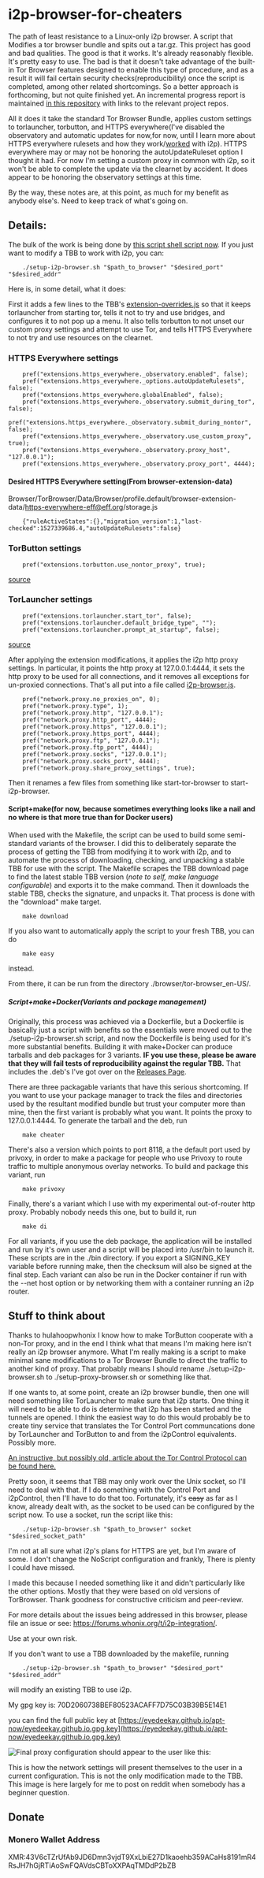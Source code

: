 # i2p-browser-for-cheaters

The path of least resistance to a Linux-only i2p browser. A script that Modifies
a tor browser bundle and spits out a tar.gz. This project has good and bad
qualities. The good is that it works. It's already reasonably flexible. It's
pretty easy to use. The bad is that it doesn't take advantage of the built-in
Tor Browser features designed to enable this type of procedure, and as a result
it will fail certain security checks(reproducibility) once the script is
completed, among other related shortcomings. So a better approach is
forthcoming, but not quite finished yet. An incremental progress report is
maintained [in this repository](OTHER.md) with links to the relevant project
repos.

All it does it take the standard Tor Browser Bundle, applies custom settings to
torlauncher, torbutton, and HTTPS everywhere(I've disabled the observatory and
automatic updates for now,for now, until I learn more about HTTPS everywhere
rulesets and how they work/[worked](https://github.com/chris-barry/darkweb-everywhere)
with i2p). HTTPS everywhere may or may not be honoring the autoUpdateRuleset
option I thought it had. For now I'm setting a custom proxy in common with i2p,
so it won't be able to complete the update via the clearnet by accident. It does
appear to be honoring the observatory settings at this time.

By the way, these notes are, at this point, as much for my benefit as anybody
else's. Need to keep track of what's going on.

## Details:

The bulk of the work is being done by [this script shell script now](https://github.com/eyedeekay/i2p-browser-for-cheaters/blob/master/setup-i2p-browser.sh).
If you just want to modify a TBB to work with i2p, you can:

        ./setup-i2p-browser.sh "$path_to_browser" "$desired_port" "$desired_addr"

Here is, in some detail, what it does:

First it adds a few lines to the TBB's [extension-overrides.js](https://github.com/eyedeekay/i2p-browser-for-cheaters/raw/master/extension-overrides.js)
so that it keeps torlauncher from starting tor, tells it not to try and use
bridges, and configures it to not pop up a menu. It also tells torbutton to not
unset our custom proxy settings and attempt to use Tor, and tells HTTPS
Everywhere to not try and use resources on the clearnet.

### HTTPS Everywhere settings

        pref("extensions.https_everywhere._observatory.enabled", false);
        pref("extensions.https_everywhere._options.autoUpdateRulesets", false);
        pref("extensions.https_everywhere.globalEnabled", false);
        pref("extensions.https_everywhere._observatory.submit_during_tor", false);
        pref("extensions.https_everywhere._observatory.submit_during_nontor", false);
        pref("extensions.https_everywhere._observatory.use_custom_proxy", true);
        pref("extensions.https_everywhere._observatory.proxy_host", "127.0.0.1");
        pref("extensions.https_everywhere._observatory.proxy_port", 4444);

#### Desired HTTPS Everywhere setting(From browser-extension-data)

Browser/TorBrowser/Data/Browser/profile.default/browser-extension-data/https-everywhere-eff@eff.org/storage.js

        {"ruleActiveStates":{},"migration_version":1,"last-checked":1527339686.4,"autoUpdateRulesets":false}

### TorButton settings

        pref("extensions.torbutton.use_nontor_proxy", true);

[source](https://gitweb.torproject.org/torbutton.git/tree/src/defaults/preferences/preferences.js)

### TorLauncher settings

        pref("extensions.torlauncher.start_tor", false);
        pref("extensions.torlauncher.default_bridge_type", "");
        pref("extensions.torlauncher.prompt_at_startup", false);

[source](https://gitweb.torproject.org/tor-launcher.git/tree/src/defaults/preferences/prefs.js)

After applying the extension modifications, it applies the i2p http proxy
settings. In particular, it points the http proxy at 127.0.0.1:4444, it sets the
http proxy to be used for all connections, and it removes all exceptions for
un-proxied connections. That's all put into a file called [i2p-browser.js](https://github.com/eyedeekay/i2p-browser-for-cheaters/raw/master/i2p-browser.js).

        pref("network.proxy.no_proxies_on", 0);
        pref("network.proxy.type", 1);
        pref("network.proxy.http", "127.0.0.1");
        pref("network.proxy.http_port", 4444);
        pref("network.proxy.https", "127.0.0.1");
        pref("network.proxy.https_port", 4444);
        pref("network.proxy.ftp", "127.0.0.1");
        pref("network.proxy.ftp_port", 4444);
        pref("network.proxy.socks", "127.0.0.1");
        pref("network.proxy.socks_port", 4444);
        pref("network.proxy.share_proxy_settings", true);

Then it renames a few files from something like start-tor-browser to
start-i2p-browser.

#### Script+make(for now, because sometimes everything looks like a nail and no where is that more true than for Docker users)

When used with the Makefile, the script can be used to build some semi-standard
variants of the browser. I did this to deliberately separate the process of
getting the TBB from modifying it to work with i2p, and to automate the process
of downloading, checking, and unpacking a stable TBB for use with the script.
The Makefile scrapes the TBB download page to find the latest stable TBB version
(*note to self, make language configurable*) and exports it to the make command.
Then it downloads the stable TBB, checks the signature, and unpacks it. That
process is done with the "download" make target.

        make download

If you also want to automatically apply the script to your fresh TBB, you can
do

        make easy

instead.

From there, it can be run from the directory ./browser/tor-browser_en-US/.

##### Script+make+Docker(Variants and package management)

Originally, this process was achieved via a Dockerfile, but a Dockerfile is
basically just a script with benefits so the essentials were moved out to the
./setup-i2p-browser.sh script, and now the Dockerfile is being used for it's
more substantial benefits. Building it with make+Docker can produce tarballs
and deb packages for 3 variants. **IF you use these, please be aware that**
**they will fail tests of reproducibility against the regular TBB.** That
includes the .deb's I've got over on the [Releases Page](https://github.com/eyedeekay/i2p-browser-for-cheaters/releases).

There are three packagable variants that have this serious shortcoming. If you
want to use your package manager to track the files and directories used by the
resultant modified bundle but trust your computer more than mine, then the
first variant is probably what you want. It points the proxy to 127.0.0.1:4444.
To generate the tarball and the deb, run

        make cheater

There's also a version which points to port 8118, a the default port used by
privoxy, in order to make a package for people who use Privoxy to route traffic
to multiple anonymous overlay networks. To build and package this variant, run

        make privoxy

Finally, there's a variant which I use with my experimental out-of-router http
proxy. Probably nobody needs this one, but to build it, run

        make di

For all variants, if you use the deb package, the application will be installed
and run by it's own user and a script will be placed into /usr/bin to launch it.
These scripts are in the ./bin directory.  if you export a SIGNING_KEY variable
before running make, then the checksum will also be signed at the final step.
Each variant can also be run in the Docker container if run with the --net host
option or by networking them with a container running an i2p router.

## Stuff to think about

Thanks to hulahoopwhonix I know how to make TorButton cooperate with a non-Tor
proxy, and in the end I think what that means I'm making here isn't really an
i2p browser anymore. What I'm really making is a script to make minimal sane
modifications to a Tor Browser Bundle to direct the traffic to another kind of
proxy. That probably means I should rename ./setup-i2p-browser.sh to
./setup-proxy-browser.sh or something like that.

If one wants to, at some point, create an i2p browser bundle, then one will need
something like TorLauncher to make sure that i2p starts. One thing it will need
to be able to do is determine that i2p has been started and the tunnels are
opened. I think the easiest way to do this would probably be to create tiny
service that translates the Tor Control Port communcations done by TorLauncher
and TorButton to and from the i2pControl equivalents. Possibly more.

[An instructive, but possibly old, article about the Tor Control Protocol can be found here.](www.thesprawl.org/research/tor-control-protocol/)

Pretty soon, it seems that TBB may only work over the Unix socket, so I'll need
to deal with that. If I do something with the Control Port and i2pControl, then
I'll have to do that too. Fortunately, it's ~~easy~~ as far as I know, already
dealt with, as the socket to be used can be configured by the script now. To
use a socket, run the script like this:

        ./setup-i2p-browser.sh "$path_to_browser" socket "$desired_socket_path"

I'm not at all sure what i2p's plans for HTTPS are yet, but I'm aware of some. I
don't change the NoScript configuration and frankly, There is plenty I could
have missed.

I made this because I needed something like it and didn't particularly like the
other options. Mostly that they were based on old versions of TorBrowser. Thank
goodness for constructive criticism and peer-review.

For more details about the issues being addressed in this browser, please file
an issue or see: https://forums.whonix.org/t/i2p-integration/.

Use at your own risk.

If you don't want to use a TBB downloaded by the makefile, running

        ./setup-i2p-browser.sh "$path_to_browser" "$desired_port" "$desired_addr"

will modify an existing TBB to use i2p.

My gpg key is: 70D2060738BEF80523ACAFF7D75C03B39B5E14E1

you can find the full public key at
[https://eyedeekay.github.io/apt-now/eyedeekay.github.io.gpg.key](https://eyedeekay.github.io/apt-now/eyedeekay.github.io.gpg.key)

![Final proxy configuration should appear to the user like this:](i2pbrowser.png)

This is how the network settings will present themselves to the user in a
current configuration. This is not the only modification made to the TBB. This
image is here largely for me to post on reddit when somebody has a beginner
question.

## Donate

### Monero Wallet Address

  XMR:43V6cTZrUfAb9JD6Dmn3vjdT9XxLbiE27D1kaoehb359ACaHs8191mR4RsJH7hGjRTiAoSwFQAVdsCBToXXPAqTMDdP2bZB
